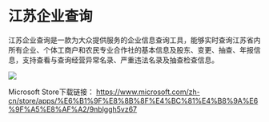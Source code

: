 # 江苏企业查询
江苏企业查询是一款为大众提供服务的企业信息查询工具，能够实时查询江苏省内所有企业、个体工商户和农民专业合作社的基本信息及股东、变更、抽查、年报信息，支持查看与查询经营异常名录、严重违法名录及抽查检查信息。

<img src="https://store-images.s-microsoft.com/image/apps.47829.13510798887266984.90668e44-1298-4104-9102-d864e996f9da.b160a49d-3ddd-4782-bf18-699561b27d95?mode=scale&q=90&h=270&w=270&background=%230078D7"/>

Microsoft Store下载链接：
<a href="https://www.microsoft.com/zh-cn/store/apps/%E6%B1%9F%E8%8B%8F%E4%BC%81%E4%B8%9A%E6%9F%A5%E8%AF%A2/9nblggh5vz67" target="_blank">https://www.microsoft.com/zh-cn/store/apps/%E6%B1%9F%E8%8B%8F%E4%BC%81%E4%B8%9A%E6%9F%A5%E8%AF%A2/9nblggh5vz67</a>
